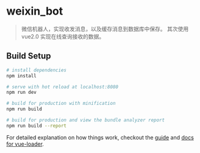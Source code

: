 # weixin_bot

> 微信机器人，实现收发消息，以及缓存消息到数据库中保存。
> 其次使用vue2.0 实现在线查询接收的数据。

## Build Setup

``` bash
# install dependencies
npm install

# serve with hot reload at localhost:8080
npm run dev

# build for production with minification
npm run build

# build for production and view the bundle analyzer report
npm run build --report
```

For detailed explanation on how things work, checkout the [guide](http://vuejs-templates.github.io/webpack/) and [docs for vue-loader](http://vuejs.github.io/vue-loader).
